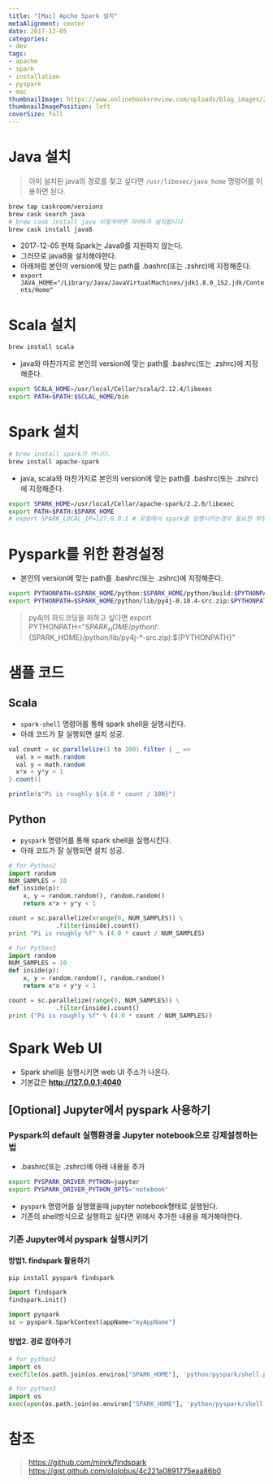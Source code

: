 ```yaml
---
title: "[Mac] Apche Spark 설치"
metaAlignment: center
date: 2017-12-05
categories:
- dev
tags:
- apache
- spark
- installation
- pyspark
- mac
thumbnailImage: https://www.onlinebooksreview.com/uploads/blog_images/2017/11/27_file.png
thumbnailImagePosition: left
coverSize: full
---
```


<!--more-->

<!--toc-->


# Java 설치

> 이미 설치된 java의 경로를 찾고 싶다면 `/usr/libexec/java_home` 명령어를 이용하면 된다.

```sh
brew tap caskroom/versions
brew cask search java
# brew cask install java 이렇게하면 자바9가 설치됩니다.
brew cask install java8
```

- 2017-12-05 현재 Spark는 Java9를 지원하지 않는다.
- 그러므로 java8을 설치해야한다.
- 아래처럼 본인의 version에 맞는 path를 .bashrc(또는 .zshrc)에 지정해준다.
- `export JAVA_HOME="/Library/Java/JavaVirtualMachines/jdk1.8.0_152.jdk/Contents/Home"`


# Scala 설치

```sh
brew install scala
```

- java와 마찬가지로 본인의 version에 맞는 path를 .bashrc(또는 .zshrc)에 지정해준다.

```sh 
export SCALA_HOME=/usr/local/Cellar/scala/2.12.4/libexec
export PATH=$PATH:$SCLAL_HOME/bin
```

# Spark 설치

```sh
# brew install spark가 아니다.
brew install apache-spark
```

- java, scala와 마찬가지로 본인의 version에 맞는 path를 .bashrc(또는 .zshrc)에 지정해준다.

```sh
export SPARK_HOME=/usr/local/Cellar/apache-spark/2.2.0/libexec
export PATH=$PATH:$SPARK_HOME
# export SPARK_LOCAL_IP=127.0.0.1 # 로컬에서 spark를 실행시키는경우 필요한 부분.
```

# Pyspark를 위한 환경설정

- 본인의 version에 맞는 path를 .bashrc(또는 .zshrc)에 지정해준다.

```sh
export PYTHONPATH=$SPARK_HOME/python:$SPARK_HOME/python/build:$PYTHONPATH
export PYTHONPATH=$SPARK_HOME/python/lib/py4j-0.10.4-src.zip:$PYTHONPATH
```

> py4j의 하드코딩을 피하고 싶다면
> export PYTHONPATH="${SPARK_HOME}/python/:${SPARK_HOME}/python/lib/py4j-*-src.zip):${PYTHONPATH}"


# 샘플 코드

## Scala
- `spark-shell` 명령어를 통해 spark shell을 실행시킨다.
- 아래 코드가 잘 실행되면 설치 성공.

```java
val count = sc.parallelize(1 to 100).filter { _ =>
  val x = math.random
  val y = math.random
  x*x + y*y < 1
}.count()

println(s"Pi is roughly ${4.0 * count / 100}")
```

## Python
- `pyspark` 명령어를 통해 spark shell을 실행시킨다.
- 아래 코드가 잘 실행되면 설치 성공.

```py
# for Python2
import random
NUM_SAMPLES = 10
def inside(p):
    x, y = random.random(), random.random()
    return x*x + y*y < 1

count = sc.parallelize(xrange(0, NUM_SAMPLES)) \
             .filter(inside).count()
print "Pi is roughly %f" % (4.0 * count / NUM_SAMPLES)

# for Python3
import random
NUM_SAMPLES = 10
def inside(p):
    x, y = random.random(), random.random()
    return x*x + y*y < 1

count = sc.parallelize(range(0, NUM_SAMPLES)) \
             .filter(inside).count()
print ("Pi is roughly %f" % (4.0 * count / NUM_SAMPLES))
```

# Spark Web UI

- Spark shell을 실행시키면 web UI 주소가 나온다.
- 기본값은 **http://127.0.0.1:4040**

## [Optional] Jupyter에서 pyspark 사용하기

### Pyspark의 default 실행환경을 Jupyter notebook으로 강제설정하는법

- .bashrc(또는 .zshrc)에 아래 내용을 추가

```sh
export PYSPARK_DRIVER_PYTHON=jupyter
export PYSPARK_DRIVER_PYTHON_OPTS='notebook'
```

- `pyspark` 명령어를 실행했을때 jupyter notebook형태로 실행된다.
- 기존의 shell방식으로 실행하고 싶다면 위에서 추가한 내용을 제거해야한다.

### 기존 Jupyter에서 pyspark 실행시키기

#### 방법1. findspark 활용하기
```
pip install pyspark findspark
```

```py
import findspark
findspark.init()

import pyspark
sc = pyspark.SparkContext(appName="myAppName")
```

#### 방법2. 경로 잡아주기

```py
# for python2
import os
execfile(os.path.join(os.environ["SPARK_HOME"], 'python/pyspark/shell.py'))

# for python3
import os
exec(open(os.path.join(os.environ["SPARK_HOME"], 'python/pyspark/shell.py')).read())
```

# 참조

> https://github.com/minrk/findspark
> https://gist.github.com/ololobus/4c221a0891775eaa86b0